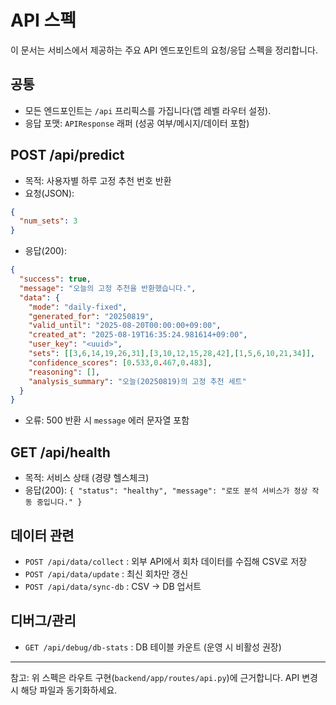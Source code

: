 # API 스펙

이 문서는 서비스에서 제공하는 주요 API 엔드포인트의 요청/응답 스펙을 정리합니다.

## 공통
- 모든 엔드포인트는 `/api` 프리픽스를 가집니다(앱 레벨 라우터 설정).
- 응답 포맷: `APIResponse` 래퍼 (성공 여부/메시지/데이터 포함)

## POST /api/predict
- 목적: 사용자별 하루 고정 추천 번호 반환
- 요청(JSON):
```json
{
  "num_sets": 3
}
```
- 응답(200):
```json
{
  "success": true,
  "message": "오늘의 고정 추천을 반환했습니다.",
  "data": {
    "mode": "daily-fixed",
    "generated_for": "20250819",
    "valid_until": "2025-08-20T00:00:00+09:00",
    "created_at": "2025-08-19T16:35:24.981614+09:00",
    "user_key": "<uuid>",
    "sets": [[3,6,14,19,26,31],[3,10,12,15,28,42],[1,5,6,10,21,34]],
    "confidence_scores": [0.533,0.467,0.483],
    "reasoning": [],
    "analysis_summary": "오늘(20250819)의 고정 추천 세트"
  }
}
```
- 오류: 500 반환 시 `message` 에러 문자열 포함

## GET /api/health
- 목적: 서비스 상태 (경량 헬스체크)
- 응답(200): `{ "status": "healthy", "message": "로또 분석 서비스가 정상 작동 중입니다." }`

## 데이터 관련
- `POST /api/data/collect` : 외부 API에서 회차 데이터를 수집해 CSV로 저장
- `POST /api/data/update` : 최신 회차만 갱신
- `POST /api/data/sync-db` : CSV → DB 업서트

## 디버그/관리
- `GET /api/debug/db-stats` : DB 테이블 카운트 (운영 시 비활성 권장)

---
참고: 위 스펙은 라우트 구현(`backend/app/routes/api.py`)에 근거합니다. API 변경 시 해당 파일과 동기화하세요.


